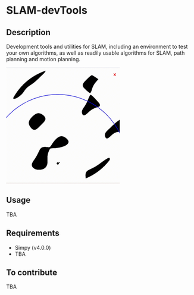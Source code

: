 # SLAM-devTools

## Description
Development tools and utilities for SLAM, including an environment to test your own algorithms, as well as readily usable algorithms for SLAM, path planning and motion planning.

![Environment](res/env.gif)

## Usage
TBA

## Requirements
- Simpy (v4.0.0)
- TBA

## To contribute
TBA
